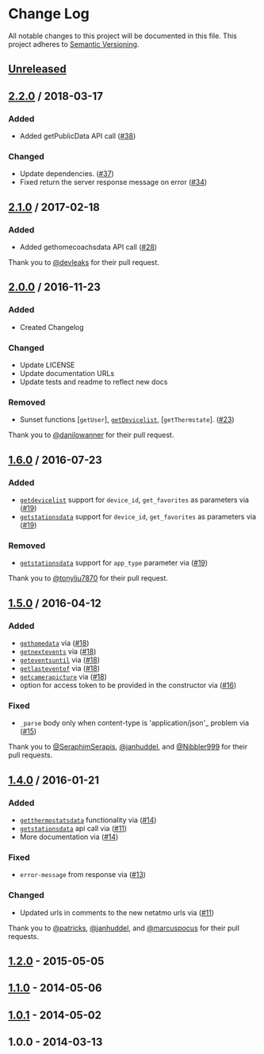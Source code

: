 # Change Log
All notable changes to this project will be documented in this file.
This project adheres to [Semantic Versioning](http://semver.org/).

## [Unreleased]

## [2.2.0] / 2018-03-17
### Added
- Added getPublicData API call ([#38])

### Changed
- Update dependencies. ([#37])
- Fixed return the server response message on error ([#34])

## [2.1.0] / 2017-02-18
### Added
- Added gethomecoachsdata API call ([#28])

Thank you to [@devleaks] for their pull request.

## [2.0.0] / 2016-11-23
### Added
- Created Changelog

### Changed
- Update LICENSE
- Update documentation URLs
- Update tests and readme to reflect new docs

### Removed
- Sunset functions [`getUser`], [`getDevicelist`], [`getThermstate`]. ([#23])

Thank you to [@danilowanner] for their pull request.

## [1.6.0] / 2016-07-23
### Added
- [`getdevicelist`] support for `device_id`, `get_favorites` as parameters via ([#19])
- [`getstationsdata`] support for `device_id`, `get_favorites` as parameters via ([#19])

### Removed
- [`getstationsdata`] support for `app_type` parameter via ([#19])

Thank you to [@tonyliu7870] for their pull request.


## [1.5.0] / 2016-04-12
### Added
- [`gethomedata`] via ([#18])
- [`getnextevents`] via ([#18])
- [`geteventsuntil`] via ([#18])
- [`getlasteventof`] via ([#18])
- [`getcamerapicture`] via ([#18])
- option for access token to be provided in the constructor via ([#16])

### Fixed
- `_parse` body only when content-type is 'application/json'_ problem via ([#15])

Thank you to [@SeraphimSerapis], [@janhuddel], and [@Nibbler999] for their pull requests.


## [1.4.0] / 2016-01-21
### Added
- [`getthermostatsdata`] functionality via ([#14])
- [`getstationsdata`] api call via ([#11])
- More documentation via ([#14])

### Fixed
- `error-message` from response via ([#13])

### Changed
- Updated urls in comments to the new netatmo urls via ([#11])

Thank you to [@patricks], [@janhuddel], and [@marcuspocus] for their pull requests.


## [1.2.0] - 2015-05-05


## [1.1.0] - 2014-05-06


## [1.0.1] - 2014-05-02


## 1.0.0 - 2014-03-13


[Unreleased]: https://github.com/karbassi/netatmo/compare/v2.2.0...HEAD
[2.2.0]: https://github.com/karbassi/netatmo/compare/v2.1.0...v2.2.0
[2.1.0]: https://github.com/karbassi/netatmo/compare/v2.0.0...v2.1.0
[2.0.0]: https://github.com/karbassi/netatmo/compare/v1.6.0...v2.0.0
[1.6.0]: https://github.com/karbassi/netatmo/compare/v1.5.0...v1.6.0
[1.5.0]: https://github.com/karbassi/netatmo/compare/v1.4.0...v1.5.0
[1.4.0]: https://github.com/karbassi/netatmo/compare/v1.2.0...v1.4.0
[1.2.0]: https://github.com/karbassi/netatmo/compare/v1.1.0...v1.2.0
[1.1.0]: https://github.com/karbassi/netatmo/compare/v1.0.1...v1.1.0
[1.0.1]: https://github.com/karbassi/netatmo/compare/v1.0.0...v1.0.1

[#38]: https://github.com/karbassi/netatmo/pull/38
[#37]: https://github.com/karbassi/netatmo/pull/37
[#34]: https://github.com/karbassi/netatmo/pull/34
[#28]: https://github.com/karbassi/netatmo/pull/28
[#27]: https://github.com/karbassi/netatmo/pull/27
[#26]: https://github.com/karbassi/netatmo/pull/26
[#25]: https://github.com/karbassi/netatmo/pull/25
[#24]: https://github.com/karbassi/netatmo/pull/24
[#23]: https://github.com/karbassi/netatmo/pull/23
[#22]: https://github.com/karbassi/netatmo/pull/22
[#21]: https://github.com/karbassi/netatmo/pull/21
[#29]: https://github.com/karbassi/netatmo/pull/19
[#19]: https://github.com/karbassi/netatmo/pull/19
[#18]: https://github.com/karbassi/netatmo/pull/18
[#17]: https://github.com/karbassi/netatmo/pull/17
[#16]: https://github.com/karbassi/netatmo/pull/16
[#15]: https://github.com/karbassi/netatmo/pull/15
[#14]: https://github.com/karbassi/netatmo/pull/14
[#13]: https://github.com/karbassi/netatmo/pull/13
[#12]: https://github.com/karbassi/netatmo/pull/12
[#11]: https://github.com/karbassi/netatmo/pull/11

[`getcamerapicture`]: https://dev.netatmo.com/dev/resources/technical/reference/welcome/getcamerapicture
[`getdevicelist`]: https://dev.netatmo.com/dev/resources/technical/reference/weatherstation/getstationsdata
[`geteventsuntil`]: https://dev.netatmo.com/dev/resources/technical/reference/welcome/geteventsuntil
[`gethomedata`]: https://dev.netatmo.com/dev/resources/technical/reference/welcome/gethomedata
[`getlasteventof`]: https://dev.netatmo.com/dev/resources/technical/reference/welcome/getlasteventof
[`getnextevents`]: https://dev.netatmo.com/dev/resources/technical/reference/welcome/getnextevents
[`getstationsdata`]: https://dev.netatmo.com/dev/resources/technical/reference/weatherstation/getstationsdata
[`getthermostatsdata`]: https://dev.netatmo.com/dev/resources/technical/reference/thermostat/getthermostatsdata

[@tonyliu7870]: https://github.com/tonyliu7870
[@SeraphimSerapis]: https://github.com/SeraphimSerapis
[@janhuddel]: https://github.com/janhuddel
[@Nibbler999]: https://github.com/Nibbler999
[@patricks]: https://github.com/patricks
[@janhuddel]: https://github.com/janhuddel
[@marcuspocus]: https://github.com/marcuspocus
[@danilowanner]: https://github.com/danilowanner
[@devleaks]: https://github.com/devleaks
